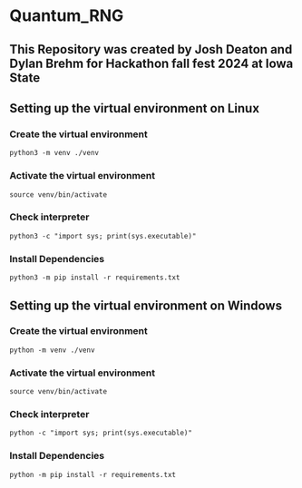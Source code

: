 # Quantum_RNG
## This Repository was created by Josh Deaton and Dylan Brehm for Hackathon fall fest 2024 at Iowa State

## Setting up the virtual environment on Linux

### Create the virtual environment
`python3 -m venv ./venv`

### Activate the virtual environment
`source venv/bin/activate`

### Check interpreter
`python3 -c "import sys; print(sys.executable)"`

### Install Dependencies
`python3 -m pip install -r requirements.txt`

## Setting up the virtual environment on Windows

### Create the virtual environment
`python -m venv ./venv`

### Activate the virtual environment
`source venv/bin/activate`

### Check interpreter
`python -c "import sys; print(sys.executable)"`

### Install Dependencies
`python -m pip install -r requirements.txt`